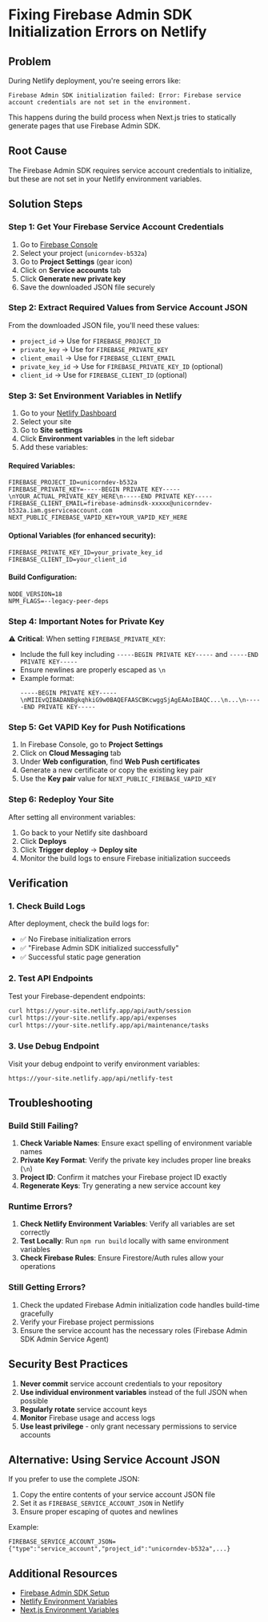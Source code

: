 # Fixing Firebase Admin SDK Initialization Errors on Netlify

## Problem

During Netlify deployment, you're seeing errors like:

```
Firebase Admin SDK initialization failed: Error: Firebase service account credentials are not set in the environment.
```

This happens during the build process when Next.js tries to statically generate pages that use Firebase Admin SDK.

## Root Cause

The Firebase Admin SDK requires service account credentials to initialize, but these are not set in your Netlify environment variables.

## Solution Steps

### Step 1: Get Your Firebase Service Account Credentials

1. Go to [Firebase Console](https://console.firebase.google.com/)
2. Select your project (`unicorndev-b532a`)
3. Go to **Project Settings** (gear icon)
4. Click on **Service accounts** tab
5. Click **Generate new private key**
6. Save the downloaded JSON file securely

### Step 2: Extract Required Values from Service Account JSON

From the downloaded JSON file, you'll need these values:

- `project_id` → Use for `FIREBASE_PROJECT_ID`
- `private_key` → Use for `FIREBASE_PRIVATE_KEY`
- `client_email` → Use for `FIREBASE_CLIENT_EMAIL`
- `private_key_id` → Use for `FIREBASE_PRIVATE_KEY_ID` (optional)
- `client_id` → Use for `FIREBASE_CLIENT_ID` (optional)

### Step 3: Set Environment Variables in Netlify

1. Go to your [Netlify Dashboard](https://app.netlify.com/)
2. Select your site
3. Go to **Site settings**
4. Click **Environment variables** in the left sidebar
5. Add these variables:

#### Required Variables:

```
FIREBASE_PROJECT_ID=unicorndev-b532a
FIREBASE_PRIVATE_KEY=-----BEGIN PRIVATE KEY-----\nYOUR_ACTUAL_PRIVATE_KEY_HERE\n-----END PRIVATE KEY-----
FIREBASE_CLIENT_EMAIL=firebase-adminsdk-xxxxx@unicorndev-b532a.iam.gserviceaccount.com
NEXT_PUBLIC_FIREBASE_VAPID_KEY=YOUR_VAPID_KEY_HERE
```

#### Optional Variables (for enhanced security):

```
FIREBASE_PRIVATE_KEY_ID=your_private_key_id
FIREBASE_CLIENT_ID=your_client_id
```

#### Build Configuration:

```
NODE_VERSION=18
NPM_FLAGS=--legacy-peer-deps
```

### Step 4: Important Notes for Private Key

⚠️ **Critical**: When setting `FIREBASE_PRIVATE_KEY`:

- Include the full key including `-----BEGIN PRIVATE KEY-----` and `-----END PRIVATE KEY-----`
- Ensure newlines are properly escaped as `\n`
- Example format:
  ```
  -----BEGIN PRIVATE KEY-----\nMIIEvQIBADANBgkqhkiG9w0BAQEFAASCBKcwggSjAgEAAoIBAQC...\n...\n-----END PRIVATE KEY-----
  ```

### Step 5: Get VAPID Key for Push Notifications

1. In Firebase Console, go to **Project Settings**
2. Click on **Cloud Messaging** tab
3. Under **Web configuration**, find **Web Push certificates**
4. Generate a new certificate or copy the existing key pair
5. Use the **Key pair** value for `NEXT_PUBLIC_FIREBASE_VAPID_KEY`

### Step 6: Redeploy Your Site

After setting all environment variables:

1. Go back to your Netlify site dashboard
2. Click **Deploys**
3. Click **Trigger deploy** → **Deploy site**
4. Monitor the build logs to ensure Firebase initialization succeeds

## Verification

### 1. Check Build Logs

After deployment, check the build logs for:

- ✅ No Firebase initialization errors
- ✅ "Firebase Admin SDK initialized successfully"
- ✅ Successful static page generation

### 2. Test API Endpoints

Test your Firebase-dependent endpoints:

```bash
curl https://your-site.netlify.app/api/auth/session
curl https://your-site.netlify.app/api/expenses
curl https://your-site.netlify.app/api/maintenance/tasks
```

### 3. Use Debug Endpoint

Visit your debug endpoint to verify environment variables:

```
https://your-site.netlify.app/api/netlify-test
```

## Troubleshooting

### Build Still Failing?

1. **Check Variable Names**: Ensure exact spelling of environment variable names
2. **Private Key Format**: Verify the private key includes proper line breaks (`\n`)
3. **Project ID**: Confirm it matches your Firebase project ID exactly
4. **Regenerate Keys**: Try generating a new service account key

### Runtime Errors?

1. **Check Netlify Environment Variables**: Verify all variables are set correctly
2. **Test Locally**: Run `npm run build` locally with same environment variables
3. **Check Firebase Rules**: Ensure Firestore/Auth rules allow your operations

### Still Getting Errors?

1. Check the updated Firebase Admin initialization code handles build-time gracefully
2. Verify your Firebase project permissions
3. Ensure the service account has the necessary roles (Firebase Admin SDK Admin Service Agent)

## Security Best Practices

1. **Never commit** service account credentials to your repository
2. **Use individual environment variables** instead of the full JSON when possible
3. **Regularly rotate** service account keys
4. **Monitor** Firebase usage and access logs
5. **Use least privilege** - only grant necessary permissions to service accounts

## Alternative: Using Service Account JSON

If you prefer to use the complete JSON:

1. Copy the entire contents of your service account JSON file
2. Set it as `FIREBASE_SERVICE_ACCOUNT_JSON` in Netlify
3. Ensure proper escaping of quotes and newlines

Example:

```
FIREBASE_SERVICE_ACCOUNT_JSON={"type":"service_account","project_id":"unicorndev-b532a",...}
```

## Additional Resources

- [Firebase Admin SDK Setup](https://firebase.google.com/docs/admin/setup)
- [Netlify Environment Variables](https://docs.netlify.com/environment-variables/overview/)
- [Next.js Environment Variables](https://nextjs.org/docs/app/building-your-application/configuring/environment-variables)
